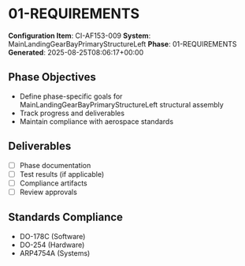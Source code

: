 # 01-REQUIREMENTS

**Configuration Item**: CI-AF153-009
**System**: MainLandingGearBayPrimaryStructureLeft
**Phase**: 01-REQUIREMENTS
**Generated**: 2025-08-25T08:06:17+00:00

## Phase Objectives
- Define phase-specific goals for MainLandingGearBayPrimaryStructureLeft structural assembly
- Track progress and deliverables
- Maintain compliance with aerospace standards

## Deliverables
- [ ] Phase documentation
- [ ] Test results (if applicable)
- [ ] Compliance artifacts
- [ ] Review approvals

## Standards Compliance
- DO-178C (Software)
- DO-254 (Hardware)
- ARP4754A (Systems)

